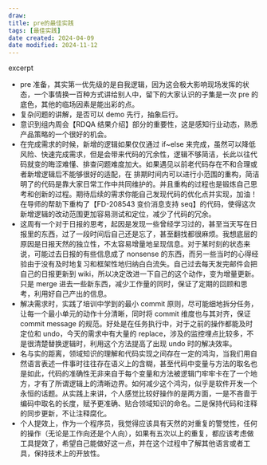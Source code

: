 ```yaml
---
draw:
title: pre的最佳实践
tags: [最佳实践]
date created: 2024-04-09
date modified: 2024-11-12
---
```


excerpt

<!-- more -->

- pre 准备，其实第一优先级的是自我逻辑，因为这会极大影响现场发挥的状态，一个事情换一百种方式讲给别人中，留下的大家认识的子集是一次 pre 的底色，其他的临场因素是能出彩的点。
- 复杂问题的讲解，是否可以 demo 先行，抽象后行。
- 意识到组内周会【RDQA 结果介绍】部分的重要性，这是感知行业动态，熟悉产品策略的一个很好的机会。
- 在完成需求的时候，新增的逻辑如果仅仅通过 if~else 来完成，虽然可以降低风险、快速完成需求，但是会带来代码的冗余性，逻辑不够简洁，长此以往代码就变的晦涩难懂、排查问题难度加大。如果遇见以前老代码存在不和合理或者新增逻辑后不能够很好的适配，在 排期时间内可以进行小范围的重构，简洁明了的代码是靠大家日常工作中共同维护的。并且重构的过程也是锻炼自己思考和创新的过程。期待后续的需求你能自己发现代码的优化点并实现，加油！在导师的帮助下重构了【FD-208543 变价消息支持 seq】的代码，使得这次新增逻辑的改动范围更加容易测试和定位，减少了代码的冗余。
- 这周有一个对于日报的思考，起因是发现一些曾经学习过的，甚至当天写在日报里的东西，过了一段时间后自己还是忘了，甚至翻找都很麻烦。我想底层的原因是日报天然的独立性，不太容易增量地呈现信息。对于某时刻的状态来说，可能过去日报的有些信息成了 nonsense 的东西，而另一些当时的心得经验由于没有及时地复习和框架性地归纳白白流失。自己过去每天发完邮件会把自己的日报更新到 wiki，所以决定改进一下自己的这个动作，变为增量更新。只是 merge 进去一些新东西，减少工作量的同时，保证了定期的回顾和思考，利用好自己产出的信息。
- 解决需求时，实践了培训中学到的最小 commit 原则，尽可能细地拆分任务，让每一个最小单元的动作十分清晰，同时将 commit 维度也与其对齐，保证 commit message 的规范。好处是在任务执行中，对于之前的操作都能及时定位和 undo，今天的需求中有大量的 replace，涉及的监控埋点比较多，不是很清楚替换逻辑时，利用这个方法提高了出现 undo 时的解决效率。
- 名与实的距离，领域知识的理解和代码实现之间存在一定的鸿沟，当我们用自然语言表述一件事时往往存在语义上的含糊，甚至代码中变量与方法的取名也是如此，代码的准确性无非来自于每个变量和方法被逻辑门牢牢卡在了一个地方，才有了所谓逻辑上的清晰边界。如何减少这个鸿沟，似乎是软件开发一个永恒的话题。从实践上来讲，个人感觉比较好操作的是两方面，一是不吝啬于编码中取名的长度，赋予更准确、贴合领域知识的命名。二是保持代码和注释的同步更新，不让注释腐化。
- 个人提效上，作为一个程序员，我觉得应该具有天然的对重复的警觉性，任何的操作（无论是工作向还是个人向），如果有五次以上的重复，都应该考虑做工具提效了，希望自己能做好这一点，并在这个过程中了解其他语言或者工具，保持技术上的开放性。
